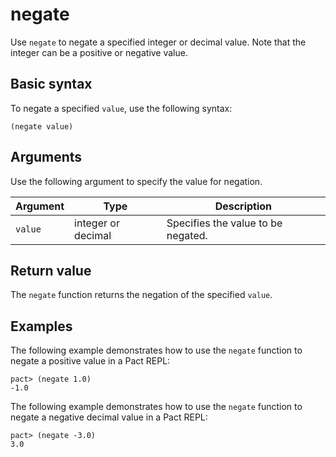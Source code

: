 # negate

Use `negate` to negate a specified integer or decimal value.
Note that the integer can be a positive or negative value.

## Basic syntax

To negate a specified `value`, use the following syntax:

```pact
(negate value)
```

## Arguments

Use the following argument to specify the value for negation.

| Argument | Type | Description |
| --- | --- | --- |
| `value` | integer or decimal | Specifies the value to be negated. |

## Return value

The `negate` function returns the negation of the specified `value`.

## Examples

The following example demonstrates how to use the `negate` function to negate a positive value in a Pact REPL:

```pact
pact> (negate 1.0)
-1.0
```

The following example demonstrates how to use the `negate` function to negate a negative decimal value in a Pact REPL:

```pact
pact> (negate -3.0)
3.0
```